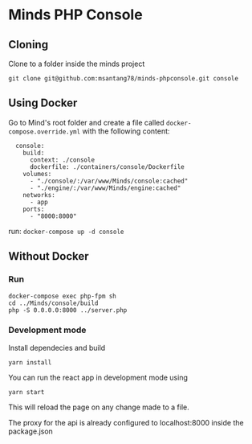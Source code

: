 # Minds PHP Console

## Cloning
Clone to a folder inside the minds project

```
git clone git@github.com:msantang78/minds-phpconsole.git console
```

## Using Docker
Go to Mind's root folder and create a file called `docker-compose.override.yml` with the following content:

```
  console:
    build:
      context: ./console
      dockerfile: ./containers/console/Dockerfile
    volumes:
      - "./console/:/var/www/Minds/console:cached"
      - "./engine/:/var/www/Minds/engine:cached"
    networks:
      - app
    ports:
      - "8000:8000"

```

run:
`docker-compose up -d console`

## Without Docker

### Run
```
docker-compose exec php-fpm sh
cd ../Minds/console/build
php -S 0.0.0.0:8000 ../server.php
```

### Development mode

Install dependecies and build
```
yarn install
```

You can run the react app in development mode using
```
yarn start
```
This will reload the page on any change made to a file.

The proxy for the api is already configured to localhost:8000 inside the package.json
